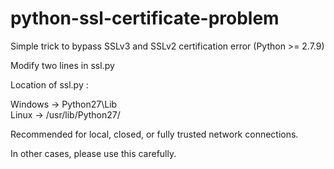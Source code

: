 # python-ssl-certificate-problem

Simple trick to bypass SSLv3 and SSLv2 certification error (Python >= 2.7.9)

Modify two lines in ssl.py

Location of ssl.py : 

Windows -> Python27\Lib\
Linux -> /usr/lib/Python27/

Recommended for local, closed, or fully trusted network connections.

In other cases, please use this carefully.

